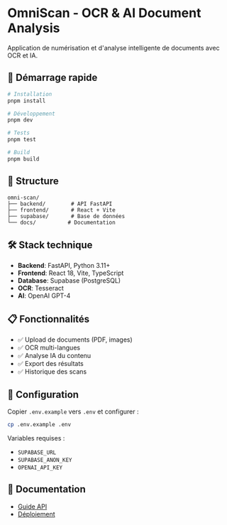 # OmniScan - OCR & AI Document Analysis

Application de numérisation et d'analyse intelligente de documents avec OCR et IA.

## 🚀 Démarrage rapide

```bash
# Installation
pnpm install

# Développement
pnpm dev

# Tests
pnpm test

# Build
pnpm build
```

## 📁 Structure

```
omni-scan/
├── backend/        # API FastAPI
├── frontend/       # React + Vite
├── supabase/       # Base de données
└── docs/          # Documentation
```

## 🛠️ Stack technique

- **Backend**: FastAPI, Python 3.11+
- **Frontend**: React 18, Vite, TypeScript
- **Database**: Supabase (PostgreSQL)
- **OCR**: Tesseract
- **AI**: OpenAI GPT-4

## 📋 Fonctionnalités

- ✅ Upload de documents (PDF, images)
- ✅ OCR multi-langues
- ✅ Analyse IA du contenu
- ✅ Export des résultats
- ✅ Historique des scans

## 🔧 Configuration

Copier `.env.example` vers `.env` et configurer :

```bash
cp .env.example .env
```

Variables requises :
- `SUPABASE_URL`
- `SUPABASE_ANON_KEY`
- `OPENAI_API_KEY`

## 📝 Documentation

- [Guide API](./docs/API.md)
- [Déploiement](./docs/DEPLOYMENT.md)